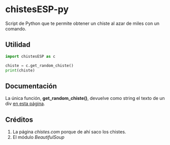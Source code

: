 # chistesESP-py
Script de Python que te permite obtener un chiste al azar de miles con un comando.

## Utilidad
```python
import chistesESP as c

chiste = c.get_random_chiste()
print(chiste)
```

## Documentación
La única función, **get_random_chiste()**, devuelve como string el texto de un div [en esta página](http://www.chistes.com/ChisteAlAzar.asp?n=3).

## Créditos
1. La página _chistes.com_ porque de ahí saco los chistes.
2. El módulo _BeautifulSoup_
